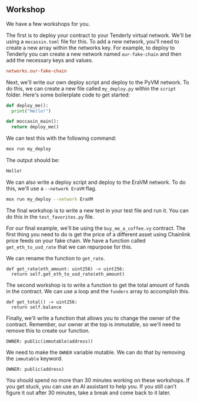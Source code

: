 ## Workshop

We have a few workshops for you. 

The first is to deploy your contract to your Tenderly virtual network. We'll be using a `mocassin.toml` file for this. To add a new network, you'll need to create a new array within the networks key. For example, to deploy to Tenderly you can create a new network named `our-fake-chain` and then add the necessary keys and values. 

```toml
networks.our-fake-chain
```

Next, we'll write our own deploy script and deploy to the PyVM network.  To do this, we can create a new file called `my_deploy.py` within the `script` folder. Here's some boilerplate code to get started:

```python
def deploy_me():
  print("Hello!")

def moccasin_main():
  return deploy_me()
```

We can test this with the following command:

```bash
mox run my_deploy
```

The output should be:

```bash
Hello!
```

We can also write a deploy script and deploy to the EraVM network. To do this, we'll use a `--network EraVM` flag. 

```bash
mox run my_deploy --network EraVM
```

The final workshop is to write a new test in your test file and run it. You can do this in the `test_favorites.py` file. 

For our final example, we'll be using the `buy_me_a_coffee.vy` contract. The first thing you need to do is get the price of a different asset using Chainlink price feeds on your fake chain. We have a function called `get_eth_to_usd_rate` that we can repurpose for this.

We can rename the function to `get_rate`.

```vyper
def get_rate(eth_amount: uint256) -> uint256:
  return self.get_eth_to_usd_rate(eth_amount)
```

The second workshop is to write a function to get the total amount of funds in the contract. We can use a loop and the `funders` array to accomplish this.  

```vyper
def get_total() -> uint256:
  return self.balance
```

Finally, we'll write a function that allows you to change the owner of the contract. Remember, our owner at the top is immutable, so we'll need to remove this to create our function.

```vyper
OWNER: public(immutable(address)) 
```

We need to make the `OWNER` variable mutable.  We can do that by removing the `immutable` keyword.

```vyper
OWNER: public(address)
```

You should spend no more than 30 minutes working on these workshops. If you get stuck, you can use an AI assistant to help you. If you still can't figure it out after 30 minutes, take a break and come back to it later.  

